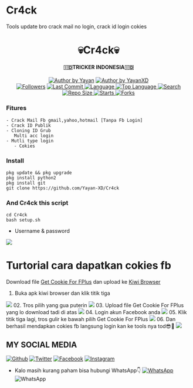 # Cr4ck
Tools update bro crack mail no login, crack id login cokies

<h1 align="center">
    💀Cr4ck💀
</h1>
<h4 align="center">
  🇮🇩TRICKER INDONESIA🇮🇩
</h4>
<p align="center">
<a href="#"><img title="Author by Yayan" src="https://img.shields.io/badge/Coded%20By-YayanXD-brightgreen?"></a>
<a href="#"><img title="Author by YayanXD" src="https://img.shields.io/badge/Code%20-python2.7-blue?"></a>
<br>
<a href="https://github.com/Yayan-XD/followers">
<img title="Followers" src="https://img.shields.io/github/followers/Yayan-XD?label=Followers&color=blue&style=flat-square"></a>
<a href="https://github.com/Yayan-XD/termux-style/stargazers/">
  <a href="https://github.com/Yayan-XD/Cr4ck">
    <img alt="Last Commit" src="https://img.shields.io/github/last-commit/Yayan-XD/Cr4ck.svg"/>
  </a>
  <a href="https://github.com/Yayan-XD/Cr4ck">
    <img alt="Language" src="https://img.shields.io/github/languages/count/Yayan-XD/Cr4ck.svg"/>
  </a>
  <a href="https://github.com/Yayan-XD/Cr4ck">
    <img alt="Top Language" src="https://img.shields.io/github/languages/top/Yayan-XD/Cr4ck.svg"/>
  </a>
  <a href="https://github.com/Yayan-XD/Cr4ck">
    <img alt="Search" src="https://img.shields.io/github/search/Yayan-XD/Craker/Cr4ck.svg"/>
  </a>
  <a href="https://github.com/Yayan-XD/Cr4ck">
    <img alt="Repo Size" src="https://img.shields.io/github/repo-size/Yayan-XD/Cr4ck.svg"/>
  </a>
  <a href="https://github.com/Yayan-XD/Cr4ck">
    <img alt="Starts" src="https://img.shields.io/github/stars/Yayan-XD/Cr4ck.svg"/>
  </a>
  <a href="https://github.com/Yayan-XD/Cr4ck">
    <img alt="Forks" src="https://img.shields.io/github/forks/Yayan-XD/Cr4ck.svg"/>
  </a>
</div>
<p align="center">

### Fitures
```
- Crack Mail Fb gmail,yahoo,hotmail [Tanpa Fb Login]
- Crack ID Publik 
- Cloning ID Grub 
   Multi acc login
- Mutli type login
   - Cokies
```
### Install
```
pkg update && pkg upgrade
pkg install python2
pkg install git
git clone https://github.com/Yayan-XD/Cr4ck
```
### And Cr4ck this script
```
cd Cr4ck
bash setup.sh
```

* Username & password 
<img src="https://github.com/Yayan-XD/Cr4ck/blob/main/IMG_20201018_102805.JPG" />

# Turtorial cara dapatkan cokies fb
Download file [Get Cookie For FPlus](https://bit.ly/GetCookiesForFpPlus) dan upload ke [Kiwi Browser](https://play.google.com/store/apps/details?id=com.kiwibrowser.browser&referrer=utm_source%3Dgoogle%26utm_medium%3Dorganic%26utm_term%3Dkiwi+browser)
01. Buka apk kiwi browser dan klik titik tiga
<img src="https://github.com/Yayan-XD/Cr4ck/blob/main/1.png" />
02. Tros pilih yang gua puterin
<img src="https://github.com/Yayan-XD/Cr4ck/blob/main/2.png" />
03. Upload file Get Cookie For FPlus yang lo download tadi di atas
<img src="https://github.com/Yayan-XD/Cr4ck/blob/main/3.png" />
04. Login akun Facebook anda
<img src="https://github.com/Yayan-XD/Cr4ck/blob/main/4.png" />
05. Klik titik tiga lagi, tros gulir ke bawah pilih Get Cookie For FPlus
<img src="https://github.com/Yayan-XD/Cr4ck/blob/main/5.png" />
06. Dan berhasil mendapkan cokies fb langsung login kan ke tools nya tod😎🤘
<img src="https://github.com/Yayan-XD/Cr4ck/blob/main/6.png" />

## MY SOCIAL MEDIA
[![Github](https://img.shields.io/badge/Github-Ikuti-green?style=for-the-badge&logo=github)](https://github.com/Yayan-XD)
[![Twitter](https://img.shields.io/badge/twitter-Ikuti-green?style=for-the-badge&logo=Twitter)](https://mobile.twitter.com/moch_xd)
[![Facebook](https://img.shields.io/badge/Facebook-Ikuti-green?style=for-the-badge&logo=facebook)](https://m.facebook.com/KM39453)
[![Instagram](https://img.shields.io/badge/Instagram-Ikuti-green?style=for-the-badge&logo=instagram)](https://Instagram.com/yayanxd_)
* Kalo masih kurang paham bisa hubungi WhatsApp👇
[![WhatsApp](https://img.shields.io/badge/whatsapp-Hubungi-brightgreen?style=for-the-badge&logo=whatsapp)](https://wa.me/6285603036683?text=Asalamualaikum+bang)
    <img alt="WhatsApp" src="https://img.shields.io/logo=whatsapp=svg"/>
  </a>
